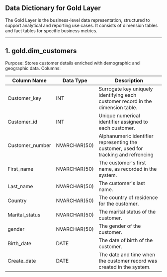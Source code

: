 ## Data Dictionary for Gold Layer 

The Gold Layer is the business-level data representation, structured to support analytical and reporting use cases. It consists of dimension
tables and fact tables for specific business metrics.

----------------------------------------------------------------------------------------------------------------------------------------------------

## 1. gold.dim_customers
Purpose: Stores customer details enriched with demographic and geographic data.
Columns:

|   Column Name         |    Data Type              |                                     Description                                        |
|-----------------------|---------------------------|----------------------------------------------------------------------------------------|
|  Customer_key         |   INT                     |  Surrogate key uniquely identifying each customer record in the dimension table.       |
|  Customer_id          |   INT                     |  Unique numerical identifier assigned to each customer.                                |                       
|  Customer_number      |   NVARCHAR(50)            |  Alphanumeric identifier representing the customer, used for tracking and refrencing   |
|  First_name           |   NVARCHAR(50)            |  The customer's first name, as recorded in the system.                                 |
|  Last_name            |   NVARCHAR(50)            |  The customer's last name.                                                             |
|  Country              |   NVARCHAR(50)            |  The country of residence for the customer.                                            |
|  Marital_status       |   NVARCHAR(50)            |  The marital status of the customer.                                                   |
|  gender               |   NVARCHAR(50)            |  The gender of the customer.                                                           |
|  Birth_date           |   DATE                    |  The date of birth of the customer.                                                    |
|  Create_date          |   DATE                    |  The date and time when the customer record was created in the system.                 |                   
